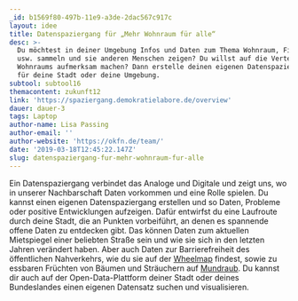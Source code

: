 ```yaml
---
_id: b1569f80-497b-11e9-a3de-2dac567c917c
layout: idee
title: Datenspaziergang für „Mehr Wohnraum für alle“
desc: >-
  Du möchtest in deiner Umgebung Infos und Daten zum Thema Wohnraum, Finanzen
  usw. sammeln und sie anderen Menschen zeigen? Du willst auf die Verteilung des
  Wohnraums aufmerksam machen? Dann erstelle deinen eigenen Datenspaziergang –
  für deine Stadt oder deine Umgebung.
subtool: subtool16
themacontent: zukunft12
link: 'https://spaziergang.demokratielabore.de/overview'
dauer: dauer-3
tags: Laptop
author-name: Lisa Passing
author-email: ''
author-website: 'https://okfn.de/team/'
date: '2019-03-18T12:45:22.147Z'
slug: datenspaziergang-fur-mehr-wohnraum-fur-alle
---
```

Ein Datenspaziergang verbindet das Analoge und Digitale und zeigt uns, wo in unserer Nachbarschaft Daten vorkommen und eine Rolle spielen. 
Du kannst einen eigenen Datenspaziergang erstellen und so Daten, Probleme oder positive Entwicklungen aufzeigen. Dafür entwirfst du eine Laufroute durch deine Stadt, die an Punkten vorbeiführt, an denen es spannende offene Daten zu entdecken gibt. Das können Daten zum aktuellen Mietspiegel einer beliebten Straße sein und wie sie sich in den letzten Jahren verändert haben. Aber auch Daten zur Barrierefreiheit des öffentlichen Nahverkehrs, wie du sie auf der [Wheelmap](https://wheelmap.org/) findest, sowie zu essbaren Früchten von Bäumen und Sträuchern auf [Mundraub](https://mundraub.org/).
Du kannst dir auch auf der Open-Data-Plattform deiner Stadt oder deines Bundeslandes einen eigenen Datensatz suchen und visualisieren.
